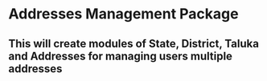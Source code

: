 # Addresses Management Package

## This will create modules of State, District, Taluka and Addresses for managing users multiple addresses
